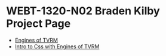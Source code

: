 # WEBT-1320-N02 Braden Kilby Project Page

<ul>
    <li><a href="intro_to_html/index.html" target="_black">Engines of TVRM</a></li>
    <li><a href="html5_intro_css/index.html" target="_black">Intro to Css with Engines of TVRM</a></li>
</ul>